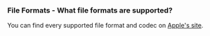 ### File Formats - What file formats are supported?

You can find every supported file format and codec on [Apple's site](https://support.apple.com/en-au/guide/final-cut-pro/ver2833f855/mac).
